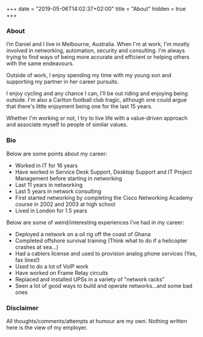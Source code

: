 +++
date = "2019-05-06T14:02:37+02:00"
title = "About"
hidden = true
+++

### About ###

I’m Daniel and I live in Melbourne, Australia.  When I'm at work, I'm mostly involved in networking, automation, security and consulting. I'm always trying to find ways of being more accurate and efficient or helping others with the same endeavours.

Outside of work, I enjoy spending my time with my young son and supporting my partner in her career pursuits. 

I enjoy cycling and any chance I can, I'll be out riding and enjoying being outside. I'm also a Carlton football club tragic, although one could argue that there's little enjoyment being one for the last 15 years.

Whether I'm working or not, I try to live life with a value-driven approach and associate myself to people of similar values.


### Bio ###

Below are some points about my career:

- Worked in IT for 16 years  
- Have worked in Service Desk Support, Desktop Support and IT Project Management before starting in networking  
- Last 11 years in networking  
- Last 5 years in network consulting  
- First started networking by completing the Cisco Networking Academy course in 2002 and 2003 at high school  
- Lived in London for 1.5 years  
  
Below are some of weird/interesting experiences I've had in my career:  

  
- Deployed a network on a oil rig off the coast of Ghana  
- Completed offshore survival training (Think what to do if a helicopter crashes at sea...)  
- Had a cablers license and used to provision analog phone services (Yes, fax lines!)  
- Used to do a lot of VoIP work  
- Have worked on Frame Relay circuits  
- Replaced and installed UPSs in a variety of "network racks"  
- Seen a lot of good ways to build and operate networks...and some bad ones  

  
### Disclaimer ###

All thoughts/comments/attempts at humour are my own. Nothing written here is the view of my employer.


